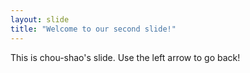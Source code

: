```yaml
---
layout: slide
title: "Welcome to our second slide!"
---
```

This is chou-shao's slide.
Use the left arrow to go back!
